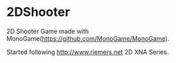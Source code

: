 ﻿# 2DShooter

2D Shooter Game made with MonoGame(https://github.com/MonoGame/MonoGame).

Started following http://www.riemers.net 2D XNA Series.
